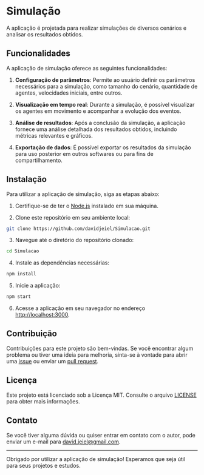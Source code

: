 # Simulação

A aplicação é projetada para realizar simulações de diversos cenários e analisar os resultados obtidos.

## Funcionalidades

A aplicação de simulação oferece as seguintes funcionalidades:

1. **Configuração de parâmetros**: Permite ao usuário definir os parâmetros necessários para a simulação, como tamanho do cenário, quantidade de agentes, velocidades iniciais, entre outros.

2. **Visualização em tempo real**: Durante a simulação, é possível visualizar os agentes em movimento e acompanhar a evolução dos eventos.

3. **Análise de resultados**: Após a conclusão da simulação, a aplicação fornece uma análise detalhada dos resultados obtidos, incluindo métricas relevantes e gráficos.

4. **Exportação de dados**: É possível exportar os resultados da simulação para uso posterior em outros softwares ou para fins de compartilhamento.

## Instalação

Para utilizar a aplicação de simulação, siga as etapas abaixo:

1. Certifique-se de ter o [Node.js](https://nodejs.org) instalado em sua máquina.

2. Clone este repositório em seu ambiente local:

```bash
git clone https://github.com/davidjeiel/Simulacao.git
```

3. Navegue até o diretório do repositório clonado:

```bash
cd Simulacao
```

4. Instale as dependências necessárias:

```bash
npm install
```

5. Inicie a aplicação:

```bash
npm start
```

6. Acesse a aplicação em seu navegador no endereço [http://localhost:3000](http://localhost:3000).

## Contribuição

Contribuições para este projeto são bem-vindas. Se você encontrar algum problema ou tiver uma ideia para melhoria, sinta-se à vontade para abrir uma [issue](https://github.com/davidjeiel/Simulacao/issues) ou enviar um [pull request](https://github.com/davidjeiel/Simulacao/pulls).

## Licença

Este projeto está licenciado sob a Licença MIT. Consulte o arquivo [LICENSE](LICENSE) para obter mais informações.

## Contato

Se você tiver alguma dúvida ou quiser entrar em contato com o autor, pode enviar um e-mail para david.jeiel@gmail.com.

---

Obrigado por utilizar a aplicação de simulação! Esperamos que seja útil para seus projetos e estudos.
